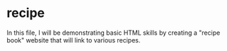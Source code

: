 # recipe
In this file, I will be demonstrating basic HTML skills by creating a "recipe book" website that will link to various recipes.